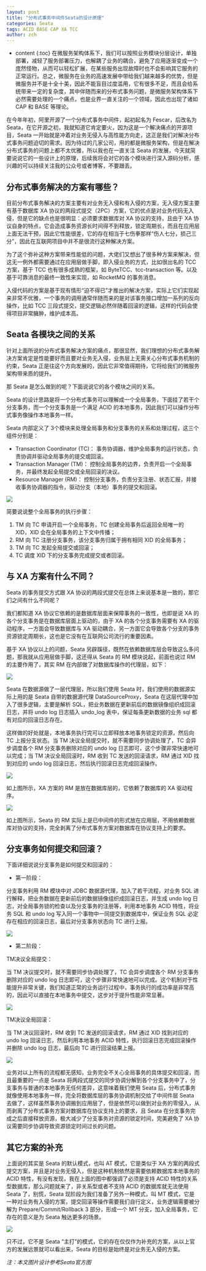 ```yaml
---
layout: post
title: "分布式事务中间件Seata的设计原理"
categories: Seata
tags: ACID BASE CAP XA TCC
author: zch
---
```


* content
{:toc}
在微服务架构体系下，我们可以按照业务模块分层设计，单独部署，减轻了服务部署压力，也解耦了业务的耦合，避免了应用逐渐变成一个庞然怪物，从而可以轻松扩展，在某些服务出现故障时也不会影响其它服务的正常运行。总之，微服务在业务的高速发展中带给我们越来越多的优势，但是微服务并不是十全十美，因此不能盲目过度滥用，它有很多不足，而且会给系统带来一定的复杂度，其中伴随而来的分布式事务问题，是微服务架构体系下必然需要处理的一个痛点，也是业界一直关注的一个领域，因此也出现了诸如 CAP 和 BASE 等理论。

在今年年初，阿里开源了一个分布式事务中间件，起初起名为 Fescar，后改名为 Seata，在它开源之初，我就知道它肯定要火，因为这是一个解决痛点的开源项目，Seata 一开始就是冲着对业务无侵入与高性能方向走，这正是我们对解决分布式事务问题迫切的需求。因为待过的几家公司，用的都是微服务架构，但是在解决分布式事务的问题上都不太优雅，所以我也在一直关注 Seata 的发展，今天就简要说说它的一些设计上的原理，后续我将会对它的各个模块进行深入源码分析，感兴趣的可以持续关注我的公众号或者博客，不要跟丢。









## 分布式事务解决的方案有哪些？

目前分布式事务解决的方案主要有对业务无入侵和有入侵的方案，无入侵方案主要有基于数据库 XA 协议的两段式提交（2PC）方案，它的优点是对业务代码无入侵，但是它的缺点也是很明显：必须要求数据库对 XA 协议的支持，且由于 XA 协议自身的特点，它会造成事务资源长时间得不到释放，锁定周期长，而且在应用层上面无法干预，因此它性能很差，它的存在相当于七伤拳那样“伤人七分，损己三分”，因此在互联网项目中并不是很流行这种解决方案。

为了这个弥补这种方案带来性能低的问题，大佬们又想出了很多种方案来解决，但这无一例外都需要通过在应用层做手脚，即入侵业务的方式，比如很出名的 TCC 方案，基于 TCC 也有很多成熟的框架，如 ByteTCC、tcc-transaction 等。以及基于可靠消息的最终一致性来实现，如 RocketMQ 的事务消息。

入侵代码的方案是基于现有情形“迫不得已”才推出的解决方案，实际上它们实现起来非常不优雅，一个事务的调用通常伴随而来的是对该事务接口增加一系列的反向操作，比如 TCC 三段式提交，提交逻辑必然伴随着回滚的逻辑，这样的代码会使得项目非常臃肿，维护成本高。



## Seata 各模块之间的关系

针对上面所说的分布式事务解决方案的痛点，那很显然，我们理想的分布式事务解决方案肯定是性能要好而且要对业务无入侵，业务层上无需关心分布式事务机制的约束，Seata 正是往这个方向发展的，因此它非常值得期待，它将给我们的微服务架构带来质的提升。

那 Seata 是怎么做到的呢？下面说说它的各个模块之间的关系。

Seata 的设计思路是将一个分布式事务可以理解成一个全局事务，下面挂了若干个分支事务，而一个分支事务是一个满足 ACID 的本地事务，因此我们可以操作分布式事务像操作本地事务一样。

Seata 内部定义了 3个模块来处理全局事务和分支事务的关系和处理过程，这三个组件分别是：

- Transaction Coordinator (TC)： 事务协调器，维护全局事务的运行状态，负责协调并驱动全局事务的提交或回滚。
- Transaction Manager (TM)： 控制全局事务的边界，负责开启一个全局事务，并最终发起全局提交或全局回滚的决议。
- Resource Manager (RM)： 控制分支事务，负责分支注册、状态汇报，并接收事务协调器的指令，驱动分支（本地）事务的提交和回滚。

![](https://gitee.com/objcoding/md-picture/raw/master/img/seata.png)

简要说说整个全局事务的执行步骤：

1. TM 向 TC 申请开启一个全局事务，TC 创建全局事务后返回全局唯一的 XID，XID 会在全局事务的上下文中传播；
2. RM 向 TC 注册分支事务，该分支事务归属于拥有相同 XID 的全局事务；
3. TM 向 TC 发起全局提交或回滚；
4. TC 调度 XID 下的分支事务完成提交或者回滚。



## 与 XA 方案有什么不同？

Seata 的事务提交方式跟 XA 协议的两段式提交在总体上来说基本是一致的，那它们之间有什么不同呢？

我们都知道 XA 协议它依赖的是数据库层面来保障事务的一致性，也即是说 XA 的各个分支事务是在数据库层面上驱动的，由于 XA 的各个分支事务需要有 XA 的驱动程序，一方面会导致数据库与 XA 驱动耦合，另一方面它会导致各个分支的事务资源锁定周期长，这也是它没有在互联网公司流行的重要因素。

基于 XA 协议以上的问题，Seata 另辟蹊径，既然在依赖数据库层会导致这么多问题，那我就从应用层做手脚，这还得从 Seata 的 RM 模块说起，前面也说过 RM 的主要作用了，其实 RM 在内部做了对数据库操作的代理层，如下：

![](https://gitee.com/objcoding/md-picture/raw/master/img/seata5.png)

Seata 在数据源做了一层代理层，所以我们使用 Seata 时，我们使用的数据源实际上用的是 Seata 自带的数据源代理 DataSourceProxy，Seata 在这层代理中加入了很多逻辑，主要是解析 SQL，把业务数据在更新前后的数据镜像组织成回滚日志，并将 undo log 日志插入 undo_log 表中，保证每条更新数据的业务 sql 都有对应的回滚日志存在。

这样做的好处就是，本地事务执行完可以立即释放本地事务锁定的资源，然后向 TC 上报分支状态。当 TM 决议全局提交时，就不需要同步协调处理了，TC 会异步调度各个 RM 分支事务删除对应的 undo log 日志即可，这个步骤非常快速地可以完成；当 TM 决议全局回滚时，RM 收到 TC 发送的回滚请求，RM 通过 XID 找到对应的 undo log 回滚日志，然后执行回滚日志完成回滚操作。

![](https://gitee.com/objcoding/md-picture/raw/master/img/seata6.png)

如上图所示，XA 方案的 RM 是放在数据库层的，它依赖了数据库的 XA 驱动程序。

![](https://gitee.com/objcoding/md-picture/raw/master/img/Seata7.png)

如上图所示，Seata 的 RM 实际上是已中间件的形式放在应用层，不用依赖数据库对协议的支持，完全剥离了分布式事务方案对数据库在协议支持上的要求。



## 分支事务如何提交和回滚？

下面详细说说分支事务是如何提交和回滚的：

- 第一阶段：


分支事务利用 RM 模块中对 JDBC 数据源代理，加入了若干流程，对业务 SQL 进行解释，把业务数据在更新前后的数据镜像组织成回滚日志，并生成 undo log 日志，对全局事务锁的检查以及分支事务的注册等，利用本地事务 ACID 特性，将业务 SQL 和 undo log 写入同一个事物中一同提交到数据库中，保证业务 SQL 必定存在相应的回滚日志，最后对分支事务状态向 TC 进行上报。

![](https://gitee.com/objcoding/md-picture/raw/master/img/seata2.png)

- 第二阶段：


TM决议全局提交：

当 TM 决议提交时，就不需要同步协调处理了，TC 会异步调度各个 RM 分支事务删除对应的 undo log 日志即可，这个步骤非常快速地可以完成。这个机制对于性能提升非常关键，我们知道正常的业务运行过程中，事务执行的成功率是非常高的，因此可以直接在本地事务中提交，这步对于提升性能非常显著。



![](https://gitee.com/objcoding/md-picture/raw/master/img/seata3.png)



TM决议全局回滚：

当 TM 决议回滚时，RM 收到 TC 发送的回滚请求，RM 通过 XID 找到对应的 undo log 回滚日志，然后利用本地事务 ACID 特性，执行回滚日志完成回滚操作并删除 undo log 日志，最后向 TC 进行回滚结果上报。

![](https://gitee.com/objcoding/md-picture/raw/master/img/seata4.png)

业务对以上所有的流程都无感知，业务完全不关心全局事务的具体提交和回滚，而且最重要的一点是 Seata 将两段式提交的同步协调分解到各个分支事务中了，分支事务与普通的本地事务无任何差异，这意味着我们使用 Seata 后，分布式事务就像使用本地事务一样，完全将数据库层的事务协调机制交给了中间件层 Seata 去做了，这样虽然事务协调搬到应用层了，但是依然可以做到对业务的零侵入，从而剥离了分布式事务方案对数据库在协议支持上的要求，且 Seata 在分支事务完成之后直接释放资源，极大减少了分支事务对资源的锁定时间，完美避免了 XA 协议需要同步协调导致资源锁定时间过长的问题。



## 其它方案的补充

上面说的其实是 Seata 的默认模式，也叫 AT 模式，它是类似于 XA 方案的两段式提交方案，并且是对业务无侵入，但是这种机制依然是需要依赖数据库本地事务的 ACID 特性，有没有发现，我在上面的图中都强调了必须是支持 ACID 特性的关系型数据库，那么问题就来了，非关系型或者不支持 ACID 的数据库就无法使用 Seata 了，别慌，Seata 现阶段为我们准备了另外一种模式，叫 MT 模式，它是一种对业务有入侵的方案，提交回滚等操作需要我们自行定义，业务逻辑需要被分解为 Prepare/Commit/Rollback 3 部分，形成一个 MT 分支，加入全局事务，它存在的意义是为 Seata 触达更多的场景。

![](https://gitee.com/objcoding/md-picture/raw/master/img/seata8.png)

只不过，它不是 Seata “主打”的模式，它的存在仅仅作为补充的方案，从以上官方的发展远景就可以看出来，Seata 的目标是始终是对业务无入侵的方案。

*注：本文图片设计参考Seata官方图*

